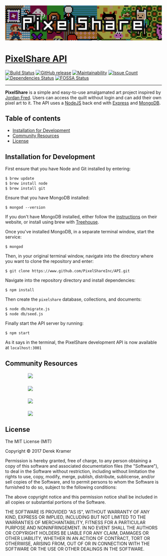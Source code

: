 ![PixelShare](readme-src/banner.png)

# [PixelShare API](https://github.com/PixelShareInc/API "PixelShare API")

[![Build Status](https://travis-ci.org/derekkramer/pixelshare.svg?branch=master)](https://travis-ci.org/derekkramer/pixelshare)
[![GitHub release](https://img.shields.io/github/release/derekkramer/pixelshareAPI.svg)]()
[![Maintainability](https://api.codeclimate.com/v1/badges/488915244bb49c3e604b/maintainability)](https://codeclimate.com/github/derekkramer/pixelshareAPI/maintainability)
[![Issue Count](https://codeclimate.com/github/derekkramer/pixelshareAPI/badges/issue_count.svg)](https://codeclimate.com/github/derekkramer/pixelshareAPI)
[![Dependencies Status](https://david-dm.org/PixelShareInc/API.svg)](https://david-dm.org/PixelShareInc/API)
[![FOSSA Status](https://app.fossa.io/api/projects/git%2Bgithub.com%2Fderekkramer%2FpixelshareAPI.svg?type=shield)](https://app.fossa.io/projects/git%2Bgithub.com%2Fderekkramer%2FpixelshareAPI?ref=badge_shield)

---

**PixelShare** is a simple and easy-to-use amalgamated art project inspired by [Jordan Fred](https://github.com/JCFred). Users can access the quilt without login and can add their own pixel art to it. The API uses a [NodeJS](https://nodejs.org) back end with [Express](https://expressjs.com) and [MongoDB](https://mongodb.com).  

## Table of contents

- [Installation for Development](#Installation)
- [Community Resources](#Resources)
- [License](#License)

## <a name="Installation"><a>Installation for Development

First ensure that you have Node and Git installed by entering:

```
$ brew update
$ brew install node
$ brew install git
```

Ensure that you have MongoDB installed:

```
$ mongod --version
```

If you don't have MongoDB installed, either follow the [instructions](https://docs.mongodb.com/manual/tutorial/install-mongodb-on-os-x/) on their website, or install using brew with [Treehouse](https://treehouse.github.io/installation-guides/mac/mongo-mac.html).

Once you've installed MongoDB, in a separate terminal window, start the service:

```
$ mongod
```

Then, in your original terminal window, navigate into the directory where you want to clone the repository and enter:

```
$ git clone https://www.github.com/PixelShareInc/API.git
```

Navigate into the repository directory and install dependencies:

```
$ npm install
```

Then create the `pixelshare` database, collections, and documents:

```
$ node db/migrate.js
$ node db/seed.js
```

Finally start the API server by running:

```
$ npm start
```

As it says in the terminal, the PixelShare development API is now available at `localhost:3001`

## <a name="Resources"><a>Community Resources


##### &emsp;&emsp;&emsp;&emsp;&emsp; [<img src="https://upload.wikimedia.org/wikipedia/commons/thumb/7/7e/Node.js_logo_2015.svg/591px-Node.js_logo_2015.svg.png" height="50" align="top">](https://nodejs.org)
##### &emsp;&emsp;&emsp;&emsp;&emsp; [<img src="http://www.amt.in/img/services/express.png" height="50" align="top">](https://expressjs.com)
##### &emsp;&emsp;&emsp;&emsp;&emsp; [<img src="https://media.licdn.com/mpr/mpr/AAEAAQAAAAAAAAomAAAAJDQ1YTIwYmUxLWE2ZmYtNDI3NS04YmI5LTI2OTRiNzM4N2M1YQ.png" height="50" align="top">](http://www.socket.io)
##### &emsp;&emsp;&emsp;&emsp;&emsp; [<img src="https://webassets.mongodb.com/_com_assets/cms/MongoDB-Logo-5c3a7405a85675366beb3a5ec4c032348c390b3f142f5e6dddf1d78e2df5cb5c.png" height="50" align="top">](https://mongodb.com)

## <a name="License"><a>License

The MIT License (MIT)

Copyright &copy; 2017 Derek Kramer

Permission is hereby granted, free of charge, to any person obtaining a copy of this software and associated documentation files (the "Software"), to deal in the Software without restriction, including without limitation the rights to use, copy, modify, merge, publish, distribute, sublicense, and/or sell copies of the Software, and to permit persons to whom the Software is furnished to do so, subject to the following conditions:

The above copyright notice and this permission notice shall be included in all copies or substantial portions of the Software.

THE SOFTWARE IS PROVIDED "AS IS", WITHOUT WARRANTY OF ANY KIND, EXPRESS OR IMPLIED, INCLUDING BUT NOT LIMITED TO THE WARRANTIES OF MERCHANTABILITY, FITNESS FOR A PARTICULAR PURPOSE AND NONINFRINGEMENT. IN NO EVENT SHALL THE AUTHORS OR COPYRIGHT HOLDERS BE LIABLE FOR ANY CLAIM, DAMAGES OR OTHER LIABILITY, WHETHER IN AN ACTION OF CONTRACT, TORT OR OTHERWISE, ARISING FROM, OUT OF OR IN CONNECTION WITH THE SOFTWARE OR THE USE OR OTHER DEALINGS IN THE SOFTWARE.
